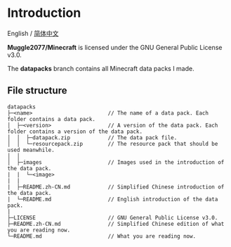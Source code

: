 # Introduction

English / [简体中文](README.zh-CN.md)

**Muggle2077/Minecraft** is licensed under the GNU General Public License v3.0.

The **datapacks** branch contains all Minecraft data packs I made.

## File structure

```
datapacks
├─<name>                        // The name of a data pack. Each folder contains a data pack.
│  ├─<version>                  // A version of the data pack. Each folder contains a version of the data pack.
│  │  ├─datapack.zip            // The data pack file.
│  │  └─resourcepack.zip        // The resource pack that should be used meanwhile.
│  │
│  ├─images                     // Images used in the introduction of the data pack.
|  |  └─<image>
|  |
|  ├─README.zh-CN.md            // Simplified Chinese introduction of the data pack.
|  └─README.md                  // English introduction of the data pack.
|
├─LICENSE                       // GNU General Public License v3.0.
├─README.zh-CN.md               // Simplified Chinese edition of what you are reading now.
└─README.md                     // What you are reading now.
```
